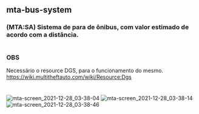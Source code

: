 ## mta-bus-system
### (MTA:SA) Sistema de para de ônibus, com valor estimado de acordo com a distância.
#

### OBS
Necessário o resource DGS, para o funcionamento do mesmo.
https://wiki.multitheftauto.com/wiki/Resource:Dgs


#
![mta-screen_2021-12-28_03-38-04](https://user-images.githubusercontent.com/65690902/147537032-0caf2716-c0be-4ac3-b9f0-833c480edfa6.png)
![mta-screen_2021-12-28_03-38-14](https://user-images.githubusercontent.com/65690902/147537040-38ce86b8-340e-4f34-af4c-2c1f52a9b8e9.png)
![mta-screen_2021-12-28_03-38-46](https://user-images.githubusercontent.com/65690902/147537041-e16766df-a202-444c-af50-6d0db57a2486.png)
